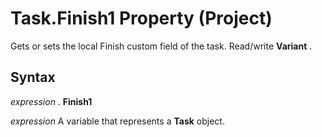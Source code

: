 
# Task.Finish1 Property (Project)

Gets or sets the local Finish custom field of the task. Read/write  **Variant** .


## Syntax

 _expression_ . **Finish1**

 _expression_ A variable that represents a **Task** object.

